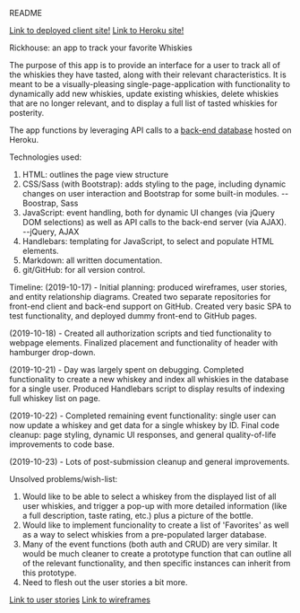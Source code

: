README

[Link to deployed client site!]("https://chardbres.github.io/project_2_client/")
[Link to Heroku site!]('https://dry-scrubland-57892.herokuapp.com/whiskeys')

Rickhouse: an app to track your favorite Whiskies

The purpose of this app is to provide an interface for a user to track all of the whiskies they have tasted, along with their relevant characteristics. It is meant to be a visually-pleasing single-page-application with functionality to dynamically add new whiskies, update existing whiskies, delete whiskies that are no longer relevant, and to display a full list of tasted whiskies for posterity.

The app functions by leveraging API calls to a [back-end database](https://github.com/chardbres/project_2_api) hosted on Heroku.

Technologies used:

1. HTML: outlines the page view structure
2. CSS/Sass (with Bootstrap): adds styling to the page, including dynamic changes on user interaction and Bootstrap for some built-in modules.
  --Boostrap, Sass
3. JavaScript: event handling, both for dynamic UI changes (via jQuery DOM selections) as well as API calls to the back-end server (via AJAX).
   --jQuery, AJAX
4. Handlebars: templating for JavaScript, to select and populate HTML elements.
5. Markdown: all written documentation.
6. git/GitHub: for all version control.

Timeline:
(2019-10-17) - Initial planning: produced wireframes, user stories, and entity relationship diagrams. Created two separate repositories for front-end client and back-end support on GitHub. Created very basic SPA to test functionality, and deployed dummy front-end to GitHub pages.

(2019-10-18) - Created all authorization scripts and tied functionality to webpage elements. Finalized placement and functionality of header with hamburger drop-down.

(2019-10-21) - Day was largely spent on debugging. Completed functionality to create a new whiskey and index all whiskies in the database for a single user. Produced Handlebars script to display results of indexing full whiskey list on page.

(2019-10-22) - Completed remaining event functionality: single user can now update a whiskey and get data for a single whiskey by ID. Final code cleanup: page styling, dynamic UI responses, and general quality-of-life improvements to code base.

(2019-10-23) - Lots of post-submission cleanup and general improvements.

Unsolved problems/wish-list:
1. Would like to be able to select a whiskey from the displayed list of all user whiskies, and trigger a pop-up with more detailed information (like a full description, taste rating, etc.) plus a picture of the bottle.
2. Would like to implement funcionality to create a list of 'Favorites' as well as a way to select whiskies from a pre-populated larger database.
2. Many of the event functions (both auth and CRUD) are very similar. It would be much cleaner to create a prototype function that can outline all of the relevant functionality, and then specific instances can inherit from this prototype.
3. Need to flesh out the user stories a bit more.

[Link to user stories]('https://github.com/chardbres/project_2_client/blob/master/user-stories.md')
[Link to wireframes]('https://github.com/chardbres/project_2_client/blob/master/wireframes.jpg')
